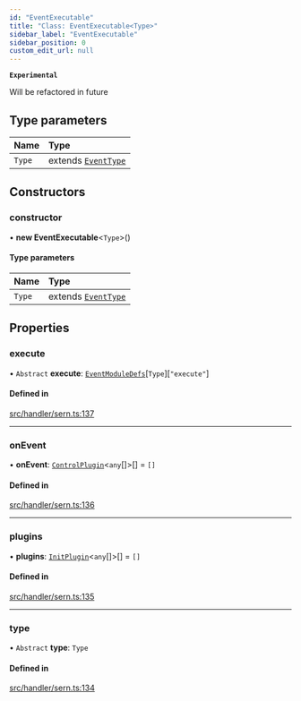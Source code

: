 ```yaml
---
id: "EventExecutable"
title: "Class: EventExecutable<Type>"
sidebar_label: "EventExecutable"
sidebar_position: 0
custom_edit_url: null
---
```


**`Experimental`**

Will be refactored in future

## Type parameters

| Name | Type |
| :------ | :------ |
| `Type` | extends [`EventType`](../enums/EventType.md) |

## Constructors

### constructor

• **new EventExecutable**<`Type`\>()

#### Type parameters

| Name | Type |
| :------ | :------ |
| `Type` | extends [`EventType`](../enums/EventType.md) |

## Properties

### execute

• `Abstract` **execute**: [`EventModuleDefs`](../modules.md#eventmoduledefs)[`Type`][``"execute"``]

#### Defined in

[src/handler/sern.ts:137](https://github.com/sern-handler/handler/blob/c1f6906/src/handler/sern.ts#L137)

___

### onEvent

• **onEvent**: [`ControlPlugin`](../interfaces/ControlPlugin.md)<`any`[]\>[] = `[]`

#### Defined in

[src/handler/sern.ts:136](https://github.com/sern-handler/handler/blob/c1f6906/src/handler/sern.ts#L136)

___

### plugins

• **plugins**: [`InitPlugin`](../interfaces/InitPlugin.md)<`any`[]\>[] = `[]`

#### Defined in

[src/handler/sern.ts:135](https://github.com/sern-handler/handler/blob/c1f6906/src/handler/sern.ts#L135)

___

### type

• `Abstract` **type**: `Type`

#### Defined in

[src/handler/sern.ts:134](https://github.com/sern-handler/handler/blob/c1f6906/src/handler/sern.ts#L134)
